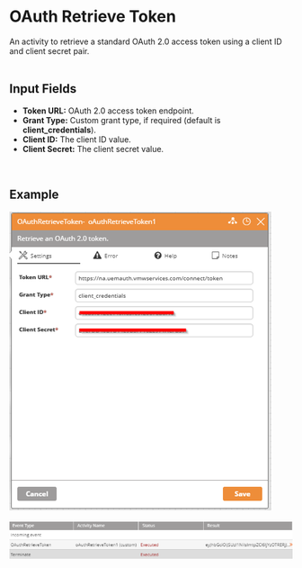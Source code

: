 <h1>OAuth Retrieve Token</h1>
An activity to retrieve a standard OAuth 2.0 access token using a client ID and client secret pair.
<br><br>
<h2>Input Fields</h2>
<ul>
  <li><b>Token URL:</b> OAuth 2.0 access token endpoint.</li>
  <li><b>Grant Type:</b> Custom grant type, if required (default is <b>client_credentials</b>).</li>
  <li><b>Client ID:</b> The client ID value.</li>
  <li><b>Client Secret:</b> The client secret value.</li>
</ul>
<br>
<h2>Example</h2>
<img src="https://raw.githubusercontent.com/Ayehu/custom-activities/master/OAuthRetrieveToken/screenshot_1.png">
<br><br>
<img src="https://raw.githubusercontent.com/Ayehu/custom-activities/master/OAuthRetrieveToken/screenshot_2.png">
